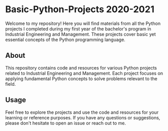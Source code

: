 # Basic-Python-Projects 2020-2021

Welcome to my repository! Here you will find materials from all the Python projects I completed during my first year of the bachelor's program in Industrial Engineering and Management. These projects cover basic yet essential concepts of the Python programming language.

## About

This repository contains code and resources for various Python projects related to Industrial Engineering and Management. Each project focuses on applying fundamental Python concepts to solve problems relevant to the field.
   
## Usage

Feel free to explore the projects and use the code and resources for your learning or reference purposes. If you have any questions or suggestions, please don't hesitate to open an issue or reach out to me.